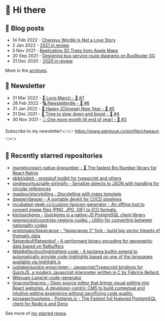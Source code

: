 # 👋 Hi there

## 📝 Blog posts

<!-- feed start -->
- 14 Feb 2022 - [Chengyu Wordle Is Not a Love Story](https://cheeaun.com/blog/2022/02/chengyu-wordle-is-not-a-love-story/)
- 2 Jan 2022 - [2021 in review](https://cheeaun.com/blog/2022/01/2021-in-review/)
- 5 Nov 2021 - [Replicating 3D Trees from Apple Maps](https://cheeaun.com/blog/2021/11/replicating-3d-trees-apple-maps/)
- 20 Sep 2021 - [Designing bus service route diagrams on BusRouter SG](https://cheeaun.com/blog/2021/09/bus-service-route-diagrams-busrouter-sg/)
- 31 Dec 2020 - [2020 in review](https://cheeaun.com/blog/2020/12/2020-in-review/)
<!-- feed end -->

More in the [archives](https://cheeaun.com/blog/archives/).

## 📰 Newsletter

<!-- newsletter start -->
- 31 Mar 2022 - [🚶 Long March - 🥫 #7](https://www.getrevue.co/profile/cheeaun/issues/long-march-7-1061697)
- 28 Feb 2022 - [🔠 Newsletterdle - 🥫 #6](https://www.getrevue.co/profile/cheeaun/issues/newsletterdle-6-1014288)
- 31 Jan 2022 - [🧧 Happy (Chinese) New Year - 🥫 #5](https://www.getrevue.co/profile/cheeaun/issues/happy-chinese-new-year-5-963222)
- 31 Dec 2021 - [🥃 Time to slow down and boost - 🥫 #4](https://www.getrevue.co/profile/cheeaun/issues/time-to-slow-down-and-boost-4-906334)
- 30 Nov 2021 - [👆 One more month till end of year! - 🥫 #3](https://www.getrevue.co/profile/cheeaun/issues/one-more-month-till-end-of-year-3-835833)
<!-- newsletter end -->

Subscribe to my newsletter! 👉👉 https://www.getrevue.co/profile/cheeaun 👈👈

## 🌟 Recently starred repositories

<!-- starred repos start -->
- [margelo/react-native-bignumber - 🔢 The fastest Big Number library for React Native](https://github.com/margelo/react-native-bignumber)
- [pbkit/pbkit - protobuf toolkit for typescript and others](https://github.com/pbkit/pbkit)
- [sindresorhus/safe-stringify - Serialize objects to JSON with handling for circular references](https://github.com/sindresorhus/safe-stringify)
- [mapbox/storytelling - Storytelling with maps template](https://github.com/mapbox/storytelling)
- [dagger/dagger - A portable devkit for CI/CD pipelines](https://github.com/dagger/dagger)
- [incubated-geek-cc/custom-favicon-generator - An offline tool to convert image files (PNG, JPG, GIF) to ICO formats.](https://github.com/incubated-geek-cc/custom-favicon-generator)
- [kig/quickgres - Quickgres is a native-JS PostgreSQL client library](https://github.com/kig/quickgres)
- [opengovsg/countries-regions-codes - Utility for converting between nationality codes](https://github.com/opengovsg/countries-regions-codes)
- [protomaps/tippecanoe - “tippecanoe 2” fork - build big vector tilesets of thematic data](https://github.com/protomaps/tippecanoe)
- [flatgeobuf/flatgeobuf - A performant binary encoding for geographic data based on flatbuffers](https://github.com/flatgeobuf/flatgeobuf)
- [WebReflection/highlighted-code - A textarea builtin extend to automatically provide code highlights based on one of the languages available via highlight.js](https://github.com/WebReflection/highlighted-code)
- [justjake/quickjs-emscripten - Javascript/Typescript bindings for QuickJS, a modern Javascript interpreter written in C by Fabrice Bellard.](https://github.com/justjake/quickjs-emscripten)
- [Weiyuan-Lane/qr-code-generator](https://github.com/Weiyuan-Lane/qr-code-generator)
- [tinacms/tinacms - Open source editor that brings visual editing into React websites. A developer-centric CMS to build contextual and intuitive editing experience without sacrificing code quality.](https://github.com/tinacms/tinacms)
- [porsager/postgres - Postgres.js - The Fastest full featured PostgreSQL client for Node.js and Deno](https://github.com/porsager/postgres)
<!-- starred repos end -->

See more of [my starred repos](https://github.com/stars/cheeaun/).